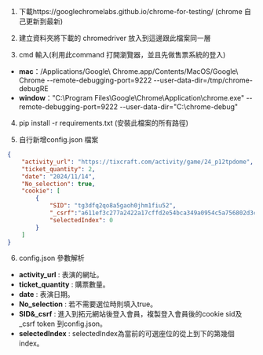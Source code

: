 1. 下載https://googlechromelabs.github.io/chrome-for-testing/ (chrome 自己更新到最新)

2. 建立資料夾將下載的 chromedriver 放入到這邊跟此檔案同一層

3. cmd 輸入(利用此command 打開瀏覽器，並且先做售票系統的登入)
- **mac**：/Applications/Google\ Chrome.app/Contents/MacOS/Google\ Chrome --remote-debugging-port=9222 --user-data-dir=/tmp/chrome-debugRE
- **window**："C:\Program Files\Google\Chrome\Application\chrome.exe" --remote-debugging-port=9222 --user-data-dir="C:\chrome-debug"
4. pip install -r requirements.txt (安裝此檔案的所有路徑)

5. 自行新增config.json 檔案
```json
{
    "activity_url": "https://tixcraft.com/activity/game/24_p12tpdome",
    "ticket_quantity": 2,
    "date": "2024/11/14",
    "No_selection": true,
    "cookie": [
        {
            "SID": "tg3dfq2qo8a5gaoh0jhm1fiu52", 
            "_csrf":"a611ef3c277a2422a17cffd2e54bca349a0954c5a756802d3c2620969fc93263a%3A2%3A%7Bi%3A0%3Bs%3A5%3A%22_csrf%22%3Bi%3A1%3Bs%3A32%3A%220FKgO3naQUXm7Ai9C8Fwg8CvjY--ieeW%22%3B%7D",
            "selectedIndex": 0
        }
    ]
}
```

6. config.json 參數解析
- **activity_url** : 表演的網址。
- **ticket_quantity** : 購票數量。
- **date** : 表演日期。
- **No_selection** : 若不需要選位時則填入true。
- **SID&_csrf** : 進入到拓元網站後登入會員，複製登入會員後的cookie sid及_csrf token 到config.json。
- **selectedIndex** : selectedIndex為當前的可選座位的從上到下的第幾個index。
